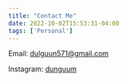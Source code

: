 ```yaml
---
title: "Contact Me"
date: 2022-10-02T15:53:31-04:00
tags: ['Personal']
---
```


Email: dulguun571@gmail.com

Instagram: [dunguum](instagram.com/dunguum)